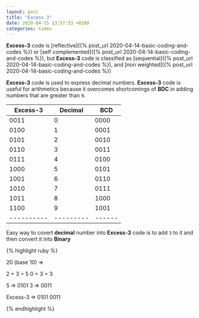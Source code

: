 ```yaml
---
layout: post
title: "Excess 3"
date: 2020-04-15 13:57:53 +0100
categories: Codes
---
```


**Excess-3** code is [reflective]({% post_url 2020-04-14-basic-coding-and-codes %}) or [self complemented]({% post_url 2020-04-14-basic-coding-and-codes %}), but **Excess-3** code is classified as [sequential]({% post_url 2020-04-14-basic-coding-and-codes %}), and [non weighted]({% post_url 2020-04-14-basic-coding-and-codes %})

**Excess-3** code is used to express decimal numbers. **Excess-3** code is useful for arithmetics because it overcomes shortcomings of **BDC** in adding numbers that are greater than `9`.

| Excess-3 | Decimal | BCD  |
|----------|---------|------|
| 0011     | 0       | 0000 |
| 0100     | 1       | 0001 |
| 0101     | 2       | 0010 |
| 0110     | 3       | 0011 |
| 0111     | 4       | 0100 |
| 1000     | 5       | 0101 |
| 1001     | 6       | 0110 |
| 1010     | 7       | 0111 |
| 1011     | 8       | 1000 |
| 1100     | 9       | 1001 |
|----------|---------|------|

Easy way to covert **decimal** number into **Excess-3** code is to add `3` to it and then convert it into **Binary**

{% highlight ruby %}

20 (base 10) =>

2 + 3 = 5
0 + 3 = 3

5 => 0101
3 => 0011

Excess-3 => 0101 0011

{% endhighlight %}